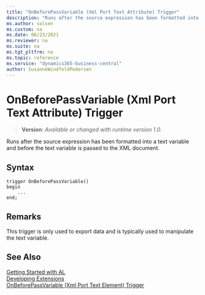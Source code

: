 ```yaml
---
title: "OnBeforePassVariable (Xml Port Text Attribute) Trigger"
description: "Runs after the source expression has been formatted into a text variable and before the text variable is passed to the XML document."
ms.author: solsen
ms.custom: na
ms.date: 06/23/2021
ms.reviewer: na
ms.suite: na
ms.tgt_pltfrm: na
ms.topic: reference
ms.service: "dynamics365-business-central"
author: SusanneWindfeldPedersen
---
```

[//]: # (START>DO_NOT_EDIT)
[//]: # (IMPORTANT:Do not edit any of the content between here and the END>DO_NOT_EDIT.)
[//]: # (Any modifications should be made in the .xml files in the ModernDev repo.)

# OnBeforePassVariable (Xml Port Text Attribute) Trigger
> **Version**: _Available or changed with runtime version 1.0._

Runs after the source expression has been formatted into a text variable and before the text variable is passed to the XML document.


## Syntax
```AL
trigger OnBeforePassVariable()
begin
    ...
end;
```



[//]: # (IMPORTANT: END>DO_NOT_EDIT)

## Remarks  
 This trigger is only used to export data and is typically used to manipulate the text variable.  

## See Also  
[Getting Started with AL](../../devenv-get-started.md)  
[Developing Extensions](../../devenv-dev-overview.md)  
[OnBeforePassVariable (Xml Port Text Element) Trigger](../xmlporttextelement/devenv-onbeforepassvariable-xmlporttextelement-trigger.md)
